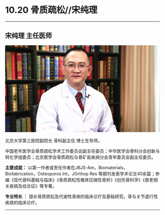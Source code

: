 # 10.20 骨质疏松//宋纯理

---

## 宋纯理 主任医师

![1681827327690](image/c10_020/1681827327690.png)

北京大学第三医院副院长 骨科副主任 博士生导师。

中国老年医学会骨质疏松学术工作委员会副主任委员；中华医学会骨科分会创新与转化学组委员；北京医学会骨质疏松与骨矿盐疾病分会青年委员会副主任委员。


**主要成就：** 以第一作者或责任作者在JBJS-Am，Biomaterials，Biofabrication，Osteoporos Int，JOrthop Res 等期刊发表学术论文40余篇；参编《现代骨科基础与临床》《骨质疏松性椎体压缩性骨折》《创伤骨科学》《衰老相关疾病及综合征》等专著。


**专业特长 ：** 擅长骨质疏松及代谢性骨病的临床诊疗及基础研究，骨与关节退行性疾病的临床诊疗。

---
